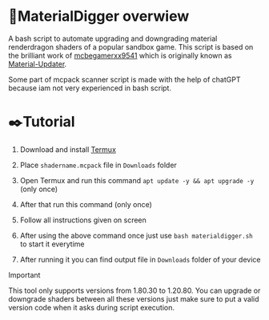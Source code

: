 # 💫MaterialDigger overwiew 
A bash script to automate upgrading and downgrading material renderdragon shaders of a popular sandbox game. This script is based on the brilliant work of [mcbegamerxx9541](https://github.com/mcbegamerxx954) which is originally known as [Material-Updater](https://github.com/mcbegamerxx954/material-updater/tree/v0.1.1).

Some part of mcpack scanner script is made with the help of chatGPT because iam not very experienced in bash script.

# ✒️Tutorial
1. Download and install [Termux](https://github.com/termux/termux-app/releases)

2. Place `shadername.mcpack` file in `Downloads` folder 

3. Open Termux and run this command `apt update -y && apt upgrade -y` (only once)

4. After that run this command (only once)

5. Follow all instructions given on screen

6. After using the above command once just use `bash materialdigger.sh` to start it everytime

7. After running it you can find output file in `Downloads` folder of your device

> [!IMPORTANT]
> This tool only supports versions from 1.80.30 to 1.20.80. You can upgrade or downgrade shaders between all these versions just make sure to put a valid version code when it asks during script execution.

